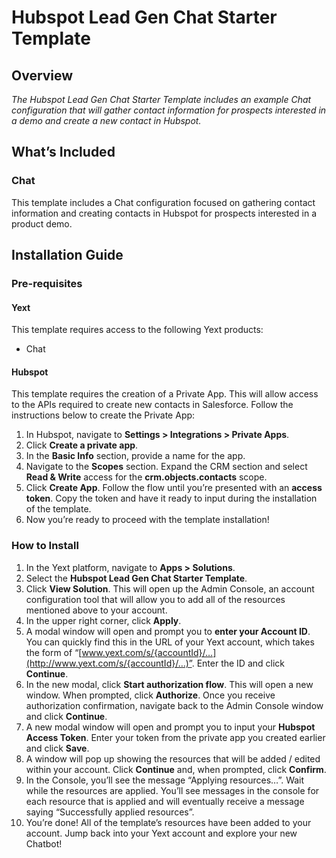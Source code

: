 # **Hubspot Lead Gen Chat Starter Template**

## **Overview**

_The Hubspot Lead Gen Chat Starter Template includes an example Chat configuration that will gather contact information for prospects interested in a demo and create a new contact in Hubspot._

## **What’s Included**

### Chat

This template includes a Chat configuration focused on gathering contact information and creating contacts in Hubspot for prospects interested in a product demo.

## **Installation Guide**

### Pre-requisites

#### Yext

This template requires access to the following Yext products:

- Chat

#### Hubspot

This template requires the creation of a Private App. This will allow access to the APIs required to create new contacts in Salesforce. Follow the instructions below to create the Private App:

1. In Hubspot, navigate to **Settings > Integrations > Private Apps**.
2. Click **Create a private app**.
3. In the **Basic Info** section, provide a name for the app.
4. Navigate to the **Scopes** section. Expand the CRM section and select **Read & Write** access for the **crm.objects.contacts** scope.
5. Click **Create App**. Follow the flow until you’re presented with an **access token**. Copy the token and have it ready to input during the installation of the template.
6. Now you’re ready to proceed with the template installation!

### How to Install

1. In the Yext platform, navigate to **Apps > Solutions**.
2. Select the **Hubspot Lead Gen Chat Starter Template**.
3. Click **View Solution**. This will open up the Admin Console, an account configuration tool that will allow you to add all of the resources mentioned above to your account.
4. In the upper right corner, click **Apply**.
5. A modal window will open and prompt you to **enter your Account ID**. You can quickly find this in the URL of your Yext account, which takes the form of “[www.yext.com/s/{accountId}/…](http://www.yext.com/s/{accountId}/…)”. Enter the ID and click **Continue**.
6. In the new modal, click **Start authorization flow**. This will open a new window. When prompted, click **Authorize**. Once you receive authorization confirmation, navigate back to the Admin Console window and click **Continue**.
7. A new modal window will open and prompt you to input your **Hubspot Access Token**. Enter your token from the private app you created earlier and click **Save**.
8. A window will pop up showing the resources that will be added / edited within your account. Click **Continue** and, when prompted, click **Confirm**.
9. In the Console, you’ll see the message “Applying resources…”. Wait while the resources are applied. You’ll see messages in the console for each resource that is applied and will eventually receive a message saying “Successfully applied resources”.
10. You’re done! All of the template’s resources have been added to your account. Jump back into your Yext account and explore your new Chatbot!
